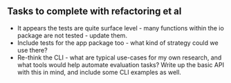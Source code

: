 ## Tasks to complete with refactoring et al

* It appears the tests are quite surface level - many functions within the io package are not tested - update them.
* Include tests for the app package too - what kind of strategy could we use there?
* Re-think the CLI - what are typical use-cases for my own research, and what tools would help automate evaluation tasks? Write up the basic API with this in mind, and include some CLI examples as well.
